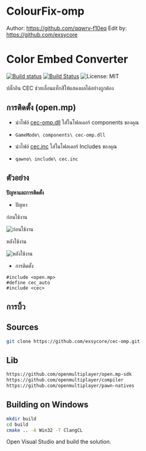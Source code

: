 # ColourFix-omp
Author: https://github.com/qqwrv-f10eq
Edit by: https://github.com/exsycore

# Color Embed Converter

[![Build status](https://ci.appveyor.com/api/projects/status/2qswo7s6hk8jiovf?svg=true)](https://ci.appveyor.com/project/Brian-Less/cec/branch/master) [![Build Status](https://app.travis-ci.com/Brian-Less/cec.svg?branch=master)](https://app.travis-ci.com/Brian-Less/cec) ![License: MIT](https://img.shields.io/badge/License-MIT-red.svg)

ปลั๊กอิน CEC ช่วยเลื่อนแท็กสีให้แสดงผลได้อย่างถูกต้อง

## การติดตั้ง (open.mp)
* นำไฟล์ [cec-omp.dll](cec-omp.dll) ใส่ในโฟลเดอร์ components ของคุณ
* `
  GameMode\
    components\
      cec-omp.dll
`

* นำไฟล์ [cec.inc](cec.inc) ใส่ในโฟลเดอร์ Includes ของคุณ
* `
  qawno\
    include\
      cec.inc
`

## ตัวอย่าง
**ปัญหาและการติดตั้ง**

* ปัญหา

ก่อนใช้งาน

![ก่อนใช้งาน](https://i.imgur.com/M14TACI.png)

หลังใช้งาน

![หลังใช้งาน](https://i.imgur.com/UiuOF5B.png)

* การติดตั้ง
```Pawn
#include <open.mp>
#define cec_auto
#include <cec>
```

## การบิ้ว

## Sources
```bash
git clone https://github.com/exsycore/cec-omp.git
```

## Lib
```bash
https://github.com/openmultiplayer/open.mp-sdk
https://github.com/openmultiplayer/compiler
https://github.com/openmultiplayer/pawn-natives
```

## Building on Windows
```bash
mkdir build
cd build
cmake .. -A Win32 -T ClangCL
```
Open Visual Studio and build the solution.
    
